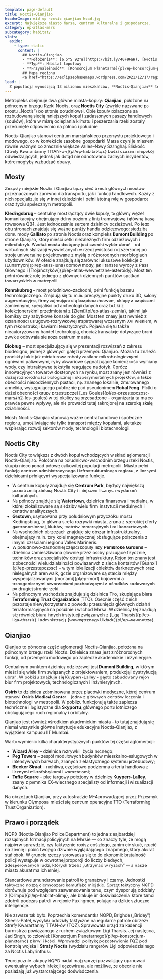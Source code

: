 ```yaml
---
template: page-default
title: Noctis-Qianjiao
headerImage: mid-ep-noctis-qianjiao-head.jpg
excerpt: Największe miasto Marsa, centrum kulturalne i gospodarcze.
category: ep-atlas-mars
subcategory: habitaty
slots:
  aside:
    - type: static
      content: |
        ## Noctis-Qianjiao
        - **Położenie**: [6,5°S 92°W](https://bit.ly/40F96aH), [Noctis Labirynthus](#)/[Valles Marineris](https://planetarynames.wr.usgs.gov/Feature/1013) ([Mars]{pl/ep-atlas-mars})
        - **Typ**: Habitat kopułowy
        - **Przynależność**: [Konsorcjum Planetarne]{pl/ep-konsorcjum-planetarne}
        ## Mapa regionu
        <a href="https://eclipsephasemaps.wordpress.com/2021/12/17/regional-map-valles-marineris/">![Mapa Valles Marineris i okolic](https://eclipsephasemaps.wordpress.com/wp-content/uploads/2021/12/041.-valles-marineris-regional.jpg?w=1568)</a>
lead: |
  Z populacją wynoszącą 13 milionów mieszkańców, **Noctis–Qianjiao** to główny zespół miejski zachodniego obszaru [Valles Marineris](https://planetarynames.wr.usgs.gov/Feature/1013), znanego jako [Noctis Labirynthus](#). Choć region ten nie jest tak przyjazny jak okolice Eos, w których leży [Valles–Nowy Szanghaj]{pl/ep-habitat-valles-nowy-szanghaj}, Noctis Labyrinthus jest ceniony za swoje malownicze krajobrazy oraz dobrze rozwinięty system rzeczny.
---
```

Metropleks obejmuje dwa główne miasta-kopuły: **Qianjiao**, położone na północnym brzegu Rzeki Noctis, oraz **Noctis City** (zwykle nazywane po prostu „Noctis”) po stronie południowej. Obie kopuły połączone są rozbudowaną siecią mniejszych kopuł i zadaszonych pasaży handlowych (souków), które w miarę ocieplania klimatu i poszerzania rzeki zostały przesunięte odpowiednio na północ i południe.

Noctis–Qianjiao stanowi centrum marsjańskiego przemysłu projektowego i modowego, co w kontekście zasobnej gospodarki Marsa czyni je miastem równie ważnym co znacznie większe Valles–Nowy Szanghaj. Bliskość [Strefy Kwarantanny TITAN-ów]{pl/ep-habitat-tqz} budzi czasem niepokój odwiedzających, jednak jak dotąd nie odnotowano żadnych incydentów, które mogłyby wzbudzać obawy.

## Mosty

Zespoły miejskie Noctis i Qianjiao łączy sieć trzech głównych mostów przeznaczonych zarówno dla transportu, jak i funkcji handlowych. Każdy z nich specjalizuje się w innej dziedzinie i pełni istotną rolę w gospodarce oraz życiu społecznym metropolii.

**Kledingsbrug** – centralny most łączący dwie kopuły, to główny węzeł komunikacyjny obejmujący dolny poziom z linią tramwajową i główną trasą rowerową QB4. Jest jednocześnie sercem dzielnicy odzieżowej. Po jego obu stronach znajdują się ważne punkty handlu odzieżowego: siedziba domu mody **Galliato** po stronie Noctis oraz kompleks **Dumont Building** po stronie Qianjiao, który mieści setki niezależnych firm odzieżowych i mikrofabryk. Wzdłuż mostu dostępny jest szeroki wybór ubrań – od wirtualnych stylizacji wyświetlanych w rzeczywistości rozszerzonej po stroje uniwersalne projektowane z myślą o różnorodnych morfologiach użytkowników. W ofercie znajdują się zarówno luksusowe kolekcje z [Lunarnych]{pl/ep-atlas-luna} domów mody, jak i tańsze wyroby z Pasa Głównego i [Trojańczyków]{pl/ep-atlas-wewnetrzne-asteroidy}. Most ten pełni również rolę jednego z głównych dziennych punktów spotkań towarzyskich w metropolii.

**Renrakubrug** – most południowo-zachodni, pełni funkcję bazaru technologicznego. Znajdują się tu m.in. precyzyjne punkty druku 3D, salony augmentacyjne, firmy zajmujące się bezpieczeństwem, sklepy z częściami zamiennymi, specjaliści od archeologii danych oraz butiki z kolekcjonerskimi przedmiotami z [Ziemi]{pl/ep-atlas-ziemia}, takimi jak komiksy czy zabytkowe konsole do gier. Most ten znany jest również z działalności usługowo-rozrywkowej inspirowanej wczesnym XXI wiekiem, w tym rekonstrukcji kawiarni tematycznych. Pojawia się tu także nieautoryzowany handel technologią, chociaż transakcje dotyczące broni zwykle odbywają się poza centrum miasta.

**Biobrug** – most specjalizujący się w prezentacji rozwiązań z zakresu biodesignu, jednej z głównych gałęzi przemysłu Qianjiao. Można tu znaleźć produkty takie jak miniaturowe roboty zasilane mikrobiologicznymi ogniwami paliwowymi, ryby akwariowe sygnalizujące konieczność wymiany wody, czy interaktywne tekstylia reagujące na dotyk. Oprócz innowacyjnych towarów dostępnych na rynku, most znany jest również z dużej różnorodności biologicznej i eksperymentalnych projektów, a także obecności niecodziennych postaci, np. znanego lokalnie, zmutowanego annelida, występującego publicznie pod pseudonimem **Robal Feng**. Plotki o dużej obecności grupy przestępczej [Les Goules]{pl/ep-przestepczosc-mars#h2-les-goules} w tej okolicy są przesadzone – organizacja ta ma co prawda pewne wpływy, ale nie prowadzi tutaj zakrojonej na szeroką skalę działalności.

Mosty Noctis–Qianjiao stanowią ważne centra handlowe i społeczne regionu, umożliwiając nie tylko transport między kopułami, ale także wspierając rozwój sektorów mody, technologii i biotechnologii.

## Noctis City
Noctis City to większa z dwóch kopuł wchodzących w skład aglomeracji Noctis–Qianjiao. Położona na południowo-wschodnim brzegu rzeki Noctis, skupia nieco ponad połowę całkowitej populacji metropolii. Miasto pełni funkcję centrum administracyjnego i infrastrukturalnego regionu, z licznymi dzielnicami pełniącymi wyspecjalizowane funkcje.

- W centrum kopuły znajduje się **Centrum Park**, będący największą przestrzenią zieloną Noctis City i miejscem licznych wydarzeń kulturalnych. 
- Na północy znajduje się **Watertown**, dzielnica finansowa i medialna, w której zlokalizowane są siedziby wielu firm, instytucji medialnych i centrów analitycznych.
- **Gastown**, usytuowana przy południowym przyczółku mostu Kledingsbrug, to główna strefa rozrywki miasta, znana z szerokiej oferty gastronomicznej, klubów, teatrów immersyjnych i sal koncertowych.
- Na wschodnich obrzeżach znajduje się obszar infrastrukturalny, obejmujący m.in. tory kolei magnetycznej obsługujące połączenia z innymi częściami regionu Valles Marineris.
- W południowo-zachodniej części kopuły leży **Pembroke Gardens** – dzielnica zamieszkiwana głównie przez osoby pracujące fizycznie, techników oraz specjalistów obsługi infrastruktury. Rejon ten znany jest z obecności wielu działalności powiązanych z siecią kontaktów [Guanxi]{pl/ep-przestepczosc} – w tym lokalizacji obiektów darknetowych oraz nielegalnych aren walk, gdzie organizowane są starcia między wyspecjalizowanymi [morfami]{pl/ep-morf} bojowymi a transgenicznymi stworzeniami pochodzącymi z ośrodków badawczych po drugiej stronie rzeki.
- Na północnym wschodzie znajduje się dzielnica Tito, skupiająca biura **Terraforming Trust Organization** (TTO). Obecnie część z nich pozostaje niewykorzystana z powodu przesunięcia głównych działań terraformacyjnych na południe i wschód Marsa. W dzielnicy tej znajdują się również biura innych instytucji związanych z [Ligą Tharsis]{pl/ep-liga-tharsis} i administracją [wewnętrznego Układu]{pl/ep-wewnetrze}.

## Qianjiao
Qianjiao to północna część aglomeracji Noctis–Qianjiao, położona na północnym brzegu rzeki Noctis. Dzielnica znana jest z różnorodnych funkcji, od przemysłu modowego po zaplecze akademickie i inżynieryjne.

Centralnym punktem dzielnicy odzieżowej jest **Dumont Building**, w którym mieści się wiele firm związanych z projektowaniem, produkcją i dystrybucją ubrań. W pobliżu znajduje się Kuypers-Lalley – gęsto zabudowany rejon biur firm projektowych, technologicznych i inżynieryjnych.

**Osiris** to dzielnica zdominowana przez placówki medyczne, której centrum stanowi **Osiris Medical Center** – jedno z głównych centrów leczenia i biotechnologii w metropolii. W pobliżu funkcjonują także zaplecza techniczne i logistyczne dla **Skyportu**, głównego portu lotniczego obsługującego ruch regionalny i orbitalny.

Qianjiao jest również ośrodkiem akademickim miasta – to tutaj znajdują się niemal wszystkie główne instytucje edukacyjne Noctis–Qianjiao, z wyjątkiem kampusu IIT Mumbai.

Warto wymienić kilka charakterystycznych punktów tej części aglomeracji:

- **Wizard Alley** – dzielnica rozrywki i życia nocnego;
- **Peg Towers** – zespół modułowych budynków mieszkalno-usługowych w intensywnych barwach, znanych z elastycznego systemu przebudowy;
- **Bleeker Straat** – ruchliwa, częściowo podziemna arteria handlowa z licznymi mikrofabrykami i warsztatami;
- **[Tufte](https://en.wikipedia.org/wiki/Edward_Tufte) Square** – plac targowy położony w dzielnicy **Kuypers-Lalley**, znany z pomnika XX-wiecznego specjalisty od informacji i wizualizacji danych.

Na obrzeżach Qianjiao, przy autostradzie M-4 prowadzącej przez Przesmyk w kierunku Olymposa, mieści się centrum operacyjne TTO (Terraforming Trust Organization).

## Prawo i porządek
NQPD (Noctis-Qianjiao Police Department) to jedna z najbardziej rozsądnych formacji policyjnych na Marsie — co znaczy tyle, że mogą najpierw sprawdzić, czy faktycznie robisz coś złego, zanim cię skuć, rzucić na ziemię i pobić twojego dziwnie wyglądającego znajomego, który akurat stał obok. W gruncie rzeczy sprowadza się to do ekonomii: brutalność policji występuje w odwrotnej proporcji do liczby biednych, zdesperowanych ludzi, których trzeba „utrzymać w ryzach” — a nasze miasto akurat ma ich mniej.

Standardowe umundurowanie patroli to granatowy i czarny. Jednostki taktyczne noszą ciemnoszare kamuflaże miejskie. Sprzęt taktyczny NQPD dorównuje pod względem zaawansowania temu, czym dysponują oddziały z [Olimpu]{pl/ep-habitat-olimp}, ale brakuje im doświadczenia, które tamci zdobyli podczas patroli w rejonie Fuxingmen, polując na dzikie sztuczne inteligencje.

Nie zawsze tak było. Poprzednia komendantka NQPD, Brighde („Bridey”) Sheets-Patel, wysyłała oddziały taktyczne na regularne patrole obrzeży Strefy Kwarantanny TITAN-ów (TQZ). Sprawowała urząd za kadencji burmistrza powiązanego z ruchem związkowym Ligi Tharsis. Jej następca, Jad Singh, to człowiek [Konsorcjum Planetarnego]{pl/ep-konsorcjum-planetarne} z krwi i kości. Wprowadził politykę pozostawienia TQZ pod kontrolą wojska i **Straży Noctis** (wydziału rangerów Ligi odpowiedzialnego za Noctis Labyrinthus).

Teoretycznie taktycy NQPD nadal mają sprzęt pozwalający opanować ewentualny wybuch infekcji egzowirusa, ale możliwe, że obecnie nie posiadają już wystarczającego doświadczenia.
